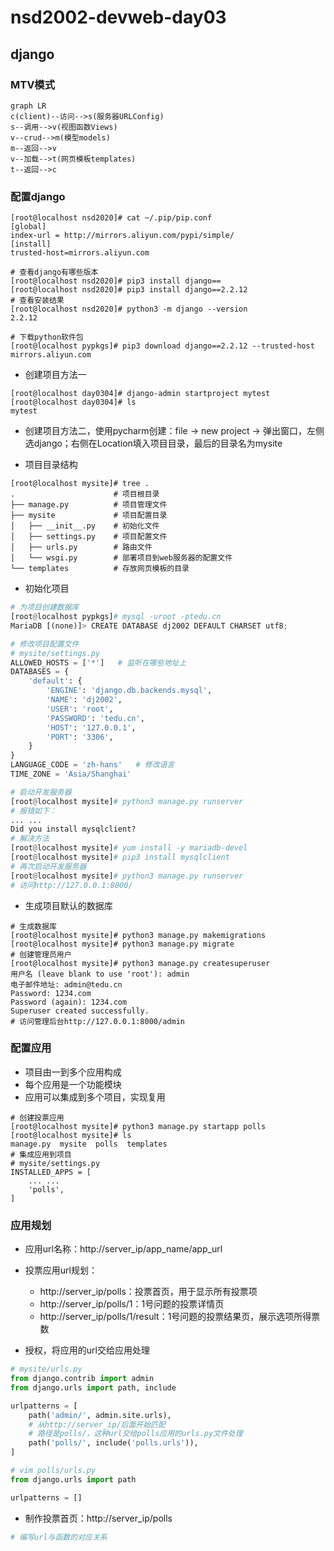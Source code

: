 # nsd2002-devweb-day03

## django

### MTV模式

```mermaid
graph LR
c(client)--访问-->s(服务器URLConfig)
s--调用-->v(视图函数Views)
v--crud-->m(模型models)
m--返回-->v
v--加载-->t(网页模板templates)
t--返回-->c
```

### 配置django

```shell
[root@localhost nsd2020]# cat ~/.pip/pip.conf 
[global]
index-url = http://mirrors.aliyun.com/pypi/simple/
[install]
trusted-host=mirrors.aliyun.com

# 查看django有哪些版本
[root@localhost nsd2020]# pip3 install django==
[root@localhost nsd2020]# pip3 install django==2.2.12
# 查看安装结果
[root@localhost nsd2020]# python3 -m django --version
2.2.12

# 下载python软件包
[root@localhost pypkgs]# pip3 download django==2.2.12 --trusted-host mirrors.aliyun.com
```

- 创建项目方法一

```shell
[root@localhost day0304]# django-admin startproject mytest
[root@localhost day0304]# ls 
mytest
```

- 创建项目方法二，使用pycharm创建：file -> new project -> 弹出窗口，左侧选django；右侧在Location填入项目目录，最后的目录名为mysite

- 项目目录结构

```shell
[root@localhost mysite]# tree .
.                      # 项目根目录
├── manage.py          # 项目管理文件
├── mysite             # 项目配置目录
│   ├── __init__.py    # 初始化文件
│   ├── settings.py    # 项目配置文件
│   ├── urls.py        # 路由文件
│   └── wsgi.py        # 部署项目到web服务器的配置文件
└── templates          # 存放网页模板的目录
```

- 初始化项目

```python
# 为项目创建数据库
[root@localhost pypkgs]# mysql -uroot -ptedu.cn
MariaDB [(none)]> CREATE DATABASE dj2002 DEFAULT CHARSET utf8;

# 修改项目配置文件
# mysite/settings.py
ALLOWED_HOSTS = ['*']   # 监听在哪些地址上
DATABASES = {
    'default': {
        'ENGINE': 'django.db.backends.mysql',
        'NAME': 'dj2002',
        'USER': 'root',
        'PASSWORD': 'tedu.cn',
        'HOST': '127.0.0.1',
        'PORT': '3306',
    }
}
LANGUAGE_CODE = 'zh-hans'   # 修改语言
TIME_ZONE = 'Asia/Shanghai'

# 启动开发服务器
[root@localhost mysite]# python3 manage.py runserver
# 报错如下：
... ...
Did you install mysqlclient?
# 解决方法
[root@localhost mysite]# yum install -y mariadb-devel
[root@localhost mysite]# pip3 install mysqlclient
# 再次启动开发服务器
[root@localhost mysite]# python3 manage.py runserver
# 访问http://127.0.0.1:8000/
```

- 生成项目默认的数据库

```shell
# 生成数据库
[root@localhost mysite]# python3 manage.py makemigrations
[root@localhost mysite]# python3 manage.py migrate
# 创建管理员用户
[root@localhost mysite]# python3 manage.py createsuperuser
用户名 (leave blank to use 'root'): admin
电子邮件地址: admin@tedu.cn
Password: 1234.com
Password (again): 1234.com
Superuser created successfully.
# 访问管理后台http://127.0.0.1:8000/admin
```

### 配置应用

- 项目由一到多个应用构成
- 每个应用是一个功能模块
- 应用可以集成到多个项目，实现复用

```shell
# 创建投票应用
[root@localhost mysite]# python3 manage.py startapp polls
[root@localhost mysite]# ls
manage.py  mysite  polls  templates
# 集成应用到项目
# mysite/settings.py
INSTALLED_APPS = [
    ... ...
    'polls',
]
```

### 应用规划

- 应用url名称：http://server_ip/app_name/app_url
- 投票应用url规划：
  - http://server_ip/polls：投票首页，用于显示所有投票项
  - http://server_ip/polls/1：1号问题的投票详情页
  - http://server_ip/polls/1/result：1号问题的投票结果页，展示选项所得票数

- 授权，将应用的url交给应用处理

```python
# mysite/urls.py
from django.contrib import admin
from django.urls import path, include

urlpatterns = [
    path('admin/', admin.site.urls),
    # 从http://server_ip/后面开始匹配
    # 路径是polls/，这种url交给polls应用的urls.py文件处理
    path('polls/', include('polls.urls')),
]

# vim polls/urls.py
from django.urls import path

urlpatterns = []
```

- 制作投票首页：http://server_ip/polls

```python
# 编写url与函数的对应关系

```







```shell

```

